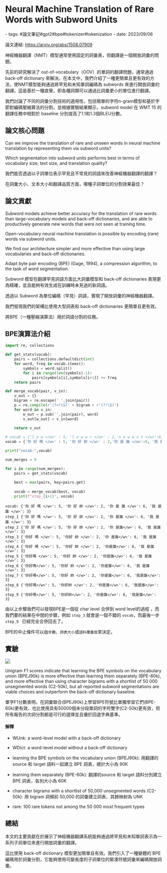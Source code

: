 # Neural Machine Translation of Rare Words with Subword Units

<document-info>
- tags: #論文筆記#gpt2#bpe#tokenizer#tokenization
- date: 2023/09/06
</document-info>

論文連結: https://arxiv.org/abs/1508.07909


神經機器翻譯（NMT）模型通常使用固定的詞彙表，但翻譯是一個開放詞彙的問題。

先前的研究解決了 out-of-vocabulary（OOV）的單詞的翻譯問題，通常通過 back-off dictionary 來解決。在本文中，我們介紹了一種更簡單且更有效的方法，使NMT模型能夠通過將罕見和未知單詞編碼為 subwords 來進行開放詞彙的翻譯。這是基於一種直覺，即各種詞類可以通過比詞彙更小的單位進行翻譯。

我們討論了不同的詞彙分割技術的適用性，包括簡單的字符n-gram模型和基於字節對編碼壓縮算法的分割，並根據實驗結果顯示，subword model 在 WMT 15 的翻譯任務中相對於 baseline 分別提高了1.1和1.3個BLEU分數。

## 論文核心問題
Can we improve the translation of rare and unseen words in neural machine translation by representing them via subword units?

Which segmentation into subword units performs best in terms of vocabulary size, text size, and translation quality?

我們能否透過以子詞單位表示罕見且不常見的詞語來改善神經機器翻譯的翻譯？

在詞彙大小、文本大小和翻譯品質方面，哪種子詞單位的分割效果最佳？

## 論文貢獻
Subword models achieve better accuracy for the translation of rare words than large-vocabulary models and back-off dictionaries, and are able to productively generate new words that were not seen at training time.

Open-vocabulary neural machine translation is possible by encoding (rare) words via subword units.

We find our architecture simpler and more effective than using large vocabularies and back-off dictionaries.

Adapt byte pair encoding (BPE) (Gage, 1994), a compression algorithm, to the task of word segmentation.

Subword 模型在翻譯罕見詞語方面比大詞彙模型和 back-off dictionaries 表現更為精確，並且能夠有效生成在訓練時未見過的新詞語。

透過以 Subword 為單位編碼（罕見）詞語，實現了開放詞彙的神經機器翻譯。

我們發現我們的架構比使用大型詞表和 back-off dictionaries 更簡單且更有效。

將BPE（一種壓縮演算法）用於詞語分割的任務。

## BPE演算法介紹
```python
import re, collections

def get_stats(vocab):
    pairs = collections.defaultdict(int)
    for word, freq in vocab.items():
        symbols = word.split()
        for i in range(len(symbols)-1):
            pairs[symbols[i],symbols[i+1]] += freq
    return pairs

def merge_vocab(pair, v_in):
    v_out = {}
    bigram = re.escape(' '.join(pair))
    p = re.compile(r'(?<!\S)' + bigram + r'(?!\S)')
    for word in v_in:
        w_out = p.sub(''.join(pair), word)
        v_out[w_out] = v_in[word]
   
    return v_out

# vocab = {'l o w </w>' : 5, 'l o w e r </w>' : 2,'n e w e s t </w>':6, 'w i d e s t </w>':3}
vocab = {'你 好 嗎 </w>' : 5, '你 好 帥 </w>' : 2,'你 是 誰 </w>':6, '我 是 誰 </w>':3}

print("vocab:",vocab)

num_merges = 9

for i in range(num_merges):
    pairs = get_stats(vocab)
    
    best = max(pairs, key=pairs.get)
    
    vocab = merge_vocab(best, vocab)
    print(f"step_{i+1}", vocab)
```
```
vocab: {'你 好 嗎 </w>': 5, '你 好 帥 </w>': 2, '你 是 誰 </w>': 6, '我 是 誰 </w>': 3}
step_1 {'你 好 嗎 </w>': 5, '你 好 帥 </w>': 2, '你 是誰 </w>': 6, '我 是誰 </w>': 3}
step_2 {'你 好 嗎 </w>': 5, '你 好 帥 </w>': 2, '你 是誰</w>': 6, '我 是誰</w>': 3}
step_3 {'你好 嗎 </w>': 5, '你好 帥 </w>': 2, '你 是誰</w>': 6, '我 是誰</w>': 3}
step_4 {'你好 嗎 </w>': 5, '你好 帥 </w>': 2, '你是誰</w>': 6, '我 是誰</w>': 3}
step_5 {'你好嗎 </w>': 5, '你好 帥 </w>': 2, '你是誰</w>': 6, '我 是誰</w>': 3}
step_6 {'你好嗎</w>': 5, '你好 帥 </w>': 2, '你是誰</w>': 6, '我 是誰</w>': 3}
step_7 {'你好嗎</w>': 5, '你好 帥 </w>': 2, '你是誰</w>': 6, '我是誰</w>': 3}
step_8 {'你好嗎</w>': 5, '你好帥 </w>': 2, '你是誰</w>': 6, '我是誰</w>': 3}
step_9 {'你好嗎</w>': 5, '你好帥</w>': 2, '你是誰</w>': 6, '我是誰</w>': 3}
```

由以上步驟我們可以發現BPE是一個從 char level 合併到 word level的過程 ，而我們要的結果在中間的步驟，例如 `step_3` 就會是一個不錯的 `vocab`，而最後一步 `step_9 ` 已經完全合併回去了。

BPE的中止條件可以由`步數`、`詞表大小`或`語料覆蓋度`來決定。

## 實驗

![](./exp.png)

Unigram F1 scores indicate that learning the BPE symbols on the vocabulary union (BPEJ90k) is more effective than learning them separately (BPE-60k), and more effective than using character bigrams with a shortlist of 50 000 unsegmented words (C2-50k), but all reported subword segmentations are viable choices and outperform the back-off dictionary baseline.

單字F1分數表明，在詞彙聯合(BPEJ90k)上學習BPE符號比單獨學習它們(BPE-60k)更有效，也比使用具有50000個未分段單詞的字符雙字(C2-50k)更有效，但所有報告的次詞分割都是可行的選擇並且優於回退字典基準。

#### 解釋
- WUnk: a word-level model with a back-off dictionary

- WDict: a word-level model without a back-off dictionary

- learning the BPE symbols on the vocabulary union (BPEJ90k): 用翻譯的source 和 target 語料一起建立 BPE 詞表，總計大小為 90K

- learning them separately (BPE-60k): 翻譯的source 和 target 語料分別建立 BPE 詞表，各別大小為 60K

- character bigrams with a shortlist of 50,000 unsegmented words (C2-50k): 用 bigram 詞頻前 50,000 的詞彙建立詞表，其餘映射為 UNK

- rare: 100 rare tokens not among the 50 000 most frequent types

    
## 總結
本文的主要貢獻在於展示了神經機器翻譯系統能夠通過將罕見和未知單詞表示為一系列子詞單位來進行開放詞彙的翻譯。

這比使用 back-off dictionary 模型更加簡單且有效。我們引入了一種變體的 BPE 編碼用於詞彙分割，它能夠使用可變長度的子詞單位的緊湊符號詞彙來編碼開放詞彙。